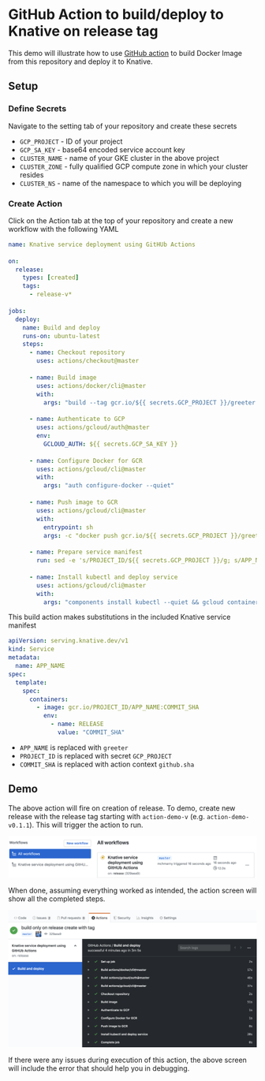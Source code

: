 # GitHub Action to build/deploy to Knative on release tag

This demo will illustrate how to use [GitHub action](https://github.com/actions) to build Docker Image from this repository and deploy it to Knative.

## Setup

### Define Secrets

Navigate to the setting tab of your repository and create these secrets

* `GCP_PROJECT` - ID of your project
* `GCP_SA_KEY` - base64 encoded service account key
* `CLUSTER_NAME` - name of your GKE cluster in the above project
* `CLUSTER_ZONE` - fully qualified GCP compute zone in which your cluster resides
* `CLUSTER_NS` - name of the namespace to which you will be deploying

### Create Action

Click on the Action tab at the top of your repository and create a new workflow with the following YAML

```yaml
name: Knative service deployment using GitHUb Actions

on:
  release:
    types: [created]
    tags:
      - release-v*

jobs:
  deploy:
    name: Build and deploy
    runs-on: ubuntu-latest
    steps:
      - name: Checkout repository
        uses: actions/checkout@master

      - name: Build image
        uses: actions/docker/cli@master
        with:
          args: "build --tag gcr.io/${{ secrets.GCP_PROJECT }}/greeter:${{ github.sha }} ./github-action-deploy"

      - name: Authenticate to GCP
        uses: actions/gcloud/auth@master
        env:
          GCLOUD_AUTH: ${{ secrets.GCP_SA_KEY }}

      - name: Configure Docker for GCR
        uses: actions/gcloud/cli@master
        with:
          args: "auth configure-docker --quiet"

      - name: Push image to GCR
        uses: actions/gcloud/cli@master
        with:
          entrypoint: sh
          args: -c "docker push gcr.io/${{ secrets.GCP_PROJECT }}/greeter:${{ github.sha }}"

      - name: Prepare service manifest
        run: sed -e 's/PROJECT_ID/${{ secrets.GCP_PROJECT }}/g; s/APP_NAME/greeter/g; s/COMMIT_SHA/${{ github.sha }}/g' github-action-deploy/template.yaml > github-action-deploy/service.yaml

      - name: Install kubectl and deploy service
        uses: actions/gcloud/cli@master
        with:
          args: "components install kubectl --quiet && gcloud container clusters get-credentials ${{ secrets.CLUSTER_NAME }} --project ${{ secrets.GCP_PROJECT }} --zone ${{ secrets.CLUSTER_ZONE }} && kubectl apply -f ./github-action-deploy/service.yaml -n ${{ secrets.CLUSTER_NS }}"
```

This build action makes substitutions in the included Knative service manifest

```yaml
apiVersion: serving.knative.dev/v1
kind: Service
metadata:
  name: APP_NAME
spec:
  template:
    spec:
      containers:
        - image: gcr.io/PROJECT_ID/APP_NAME:COMMIT_SHA
          env:
            - name: RELEASE
              value: "COMMIT_SHA"
```

* `APP_NAME` is replaced with `greeter`
* `PROJECT_ID` is replaced with secret `GCP_PROJECT`
* `COMMIT_SHA` is replaced with action context `github.sha`


## Demo

The above action will fire on creation of release. To demo, create new release with the release tag starting with `action-demo-v` (e.g. `action-demo-v0.1.1`). This will trigger the action to run.

![GitHub Action Starts](../images/gh-action-start.png)

When done, assuming everything worked as intended, the action screen will show all the completed steps.

![GitHub Action Starts](../images/gh-action-end.png)

If there were any issues during execution of this action, the above screen will include the error that should help you in debugging.